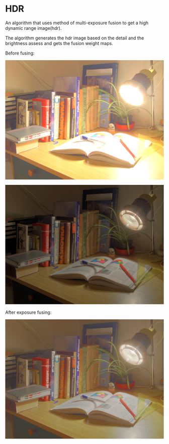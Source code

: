 # HDR
An algorithm that uses method of multi-exposure fusion to get a high dynamic range image(hdr).

The algorithm generates the hdr image based on the detail and the brightness assess and gets the fusion weight maps.

Before fusing:

![image](https://github.com/gettogetto/HDR/blob/master/1.jpg)

![image](https://github.com/gettogetto/HDR/blob/master/2.jpg)

After exposure fusing:

![image](https://github.com/gettogetto/HDR/blob/master/hdr.jpg)
